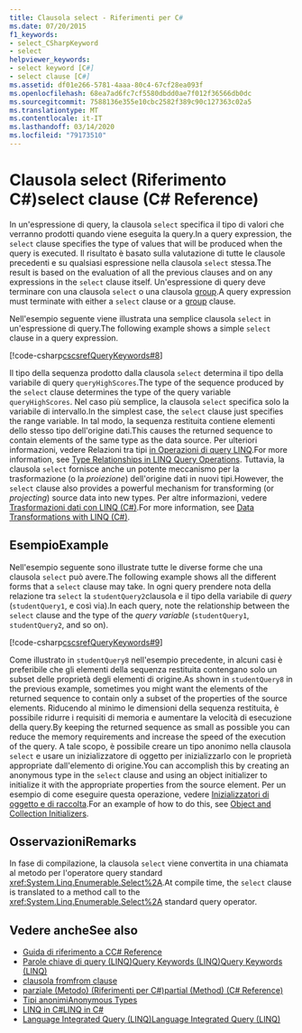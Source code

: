 ```yaml
---
title: Clausola select - Riferimenti per C#
ms.date: 07/20/2015
f1_keywords:
- select_CSharpKeyword
- select
helpviewer_keywords:
- select keyword [C#]
- select clause [C#]
ms.assetid: df01e266-5781-4aaa-80c4-67cf28ea093f
ms.openlocfilehash: 68ea7ad6fc7cf5580dbdd0ae7f012f36566db0dc
ms.sourcegitcommit: 7588136e355e10cbc2582f389c90c127363c02a5
ms.translationtype: MT
ms.contentlocale: it-IT
ms.lasthandoff: 03/14/2020
ms.locfileid: "79173510"
---
```

# <a name="select-clause-c-reference"></a><span data-ttu-id="94548-102">Clausola select (Riferimento C#)</span><span class="sxs-lookup"><span data-stu-id="94548-102">select clause (C# Reference)</span></span>

<span data-ttu-id="94548-103">In un'espressione di query, la clausola `select` specifica il tipo di valori che verranno prodotti quando viene eseguita la query.</span><span class="sxs-lookup"><span data-stu-id="94548-103">In a query expression, the `select` clause specifies the type of values that will be produced when the query is executed.</span></span> <span data-ttu-id="94548-104">Il risultato è basato sulla valutazione di tutte le clausole precedenti e su qualsiasi espressione nella clausola `select` stessa.</span><span class="sxs-lookup"><span data-stu-id="94548-104">The result is based on the evaluation of all the previous clauses and on any expressions in the `select` clause itself.</span></span> <span data-ttu-id="94548-105">Un'espressione di query deve terminare con una clausola `select` o una clausola [group](group-clause.md).</span><span class="sxs-lookup"><span data-stu-id="94548-105">A query expression must terminate with either a `select` clause or a [group](group-clause.md) clause.</span></span>

<span data-ttu-id="94548-106">Nell'esempio seguente viene illustrata una semplice clausola `select` in un'espressione di query.</span><span class="sxs-lookup"><span data-stu-id="94548-106">The following example shows a simple `select` clause in a query expression.</span></span>

[!code-csharp[cscsrefQueryKeywords#8](~/samples/snippets/csharp/VS_Snippets_VBCSharp/CsCsrefQueryKeywords/CS/Select.cs#8)]  

<span data-ttu-id="94548-107">Il tipo della sequenza prodotto dalla clausola `select` determina il tipo della variabile di query `queryHighScores`.</span><span class="sxs-lookup"><span data-stu-id="94548-107">The type of the sequence produced by the `select` clause determines the type of the query variable `queryHighScores`.</span></span> <span data-ttu-id="94548-108">Nel caso più semplice, la clausola `select` specifica solo la variabile di intervallo.</span><span class="sxs-lookup"><span data-stu-id="94548-108">In the simplest case, the `select` clause just specifies the range variable.</span></span> <span data-ttu-id="94548-109">In tal modo, la sequenza restituita contiene elementi dello stesso tipo dell'origine dati.</span><span class="sxs-lookup"><span data-stu-id="94548-109">This causes the returned sequence to contain elements of the same type as the data source.</span></span> <span data-ttu-id="94548-110">Per ulteriori informazioni, vedere Relazioni tra tipi [in Operazioni di query LINQ](../../programming-guide/concepts/linq/type-relationships-in-linq-query-operations.md).</span><span class="sxs-lookup"><span data-stu-id="94548-110">For more information, see [Type Relationships in LINQ Query Operations](../../programming-guide/concepts/linq/type-relationships-in-linq-query-operations.md).</span></span> <span data-ttu-id="94548-111">Tuttavia, la clausola `select` fornisce anche un potente meccanismo per la trasformazione (o la *proiezione*) dell'origine dati in nuovi tipi.</span><span class="sxs-lookup"><span data-stu-id="94548-111">However, the `select` clause also provides a powerful mechanism for transforming (or *projecting*) source data into new types.</span></span> <span data-ttu-id="94548-112">Per altre informazioni, vedere [Trasformazioni dati con LINQ (C#)](../../programming-guide/concepts/linq/data-transformations-with-linq.md).</span><span class="sxs-lookup"><span data-stu-id="94548-112">For more information, see [Data Transformations with LINQ (C#)](../../programming-guide/concepts/linq/data-transformations-with-linq.md).</span></span>

## <a name="example"></a><span data-ttu-id="94548-113">Esempio</span><span class="sxs-lookup"><span data-stu-id="94548-113">Example</span></span>

<span data-ttu-id="94548-114">Nell'esempio seguente sono illustrate tutte le diverse forme che una clausola `select` può avere.</span><span class="sxs-lookup"><span data-stu-id="94548-114">The following example shows all the different forms that a `select` clause may take.</span></span> <span data-ttu-id="94548-115">In ogni query prendere nota della relazione tra `select` la `studentQuery2`clausola e il tipo della variabile di *query* (`studentQuery1`, e così via).</span><span class="sxs-lookup"><span data-stu-id="94548-115">In each query, note the relationship between the `select` clause and the type of the *query variable* (`studentQuery1`, `studentQuery2`, and so on).</span></span>

[!code-csharp[cscsrefQueryKeywords#9](~/samples/snippets/csharp/VS_Snippets_VBCSharp/CsCsrefQueryKeywords/CS/Select.cs#9)]

<span data-ttu-id="94548-116">Come illustrato in `studentQuery8` nell'esempio precedente, in alcuni casi è preferibile che gli elementi della sequenza restituita contengano solo un subset delle proprietà degli elementi di origine.</span><span class="sxs-lookup"><span data-stu-id="94548-116">As shown in `studentQuery8` in the previous example, sometimes you might want the elements of the returned sequence to contain only a subset of the properties of the source elements.</span></span> <span data-ttu-id="94548-117">Riducendo al minimo le dimensioni della sequenza restituita, è possibile ridurre i requisiti di memoria e aumentare la velocità di esecuzione della query.</span><span class="sxs-lookup"><span data-stu-id="94548-117">By keeping the returned sequence as small as possible you can reduce the memory requirements and increase the speed of the execution of the query.</span></span> <span data-ttu-id="94548-118">A tale scopo, è possibile creare un tipo anonimo nella clausola `select` e usare un inizializzatore di oggetto per inizializzarlo con le proprietà appropriate dall'elemento di origine.</span><span class="sxs-lookup"><span data-stu-id="94548-118">You can accomplish this by creating an anonymous type in the `select` clause and using an object initializer to initialize it with the appropriate properties from the source element.</span></span> <span data-ttu-id="94548-119">Per un esempio di come eseguire questa operazione, vedere [Inizializzatori di oggetto e di raccolta](../../programming-guide/classes-and-structs/object-and-collection-initializers.md).</span><span class="sxs-lookup"><span data-stu-id="94548-119">For an example of how to do this, see [Object and Collection Initializers](../../programming-guide/classes-and-structs/object-and-collection-initializers.md).</span></span>

## <a name="remarks"></a><span data-ttu-id="94548-120">Osservazioni</span><span class="sxs-lookup"><span data-stu-id="94548-120">Remarks</span></span>

<span data-ttu-id="94548-121">In fase di compilazione, la clausola `select` viene convertita in una chiamata al metodo per l'operatore query standard <xref:System.Linq.Enumerable.Select%2A>.</span><span class="sxs-lookup"><span data-stu-id="94548-121">At compile time, the `select` clause is translated to a method call to the <xref:System.Linq.Enumerable.Select%2A> standard query operator.</span></span>

## <a name="see-also"></a><span data-ttu-id="94548-122">Vedere anche</span><span class="sxs-lookup"><span data-stu-id="94548-122">See also</span></span>

- [<span data-ttu-id="94548-123">Guida di riferimento a C</span><span class="sxs-lookup"><span data-stu-id="94548-123">C# Reference</span></span>](../index.md)
- [<span data-ttu-id="94548-124">Parole chiave di query (LINQ)Query Keywords (LINQ)</span><span class="sxs-lookup"><span data-stu-id="94548-124">Query Keywords (LINQ)</span></span>](query-keywords.md)
- [<span data-ttu-id="94548-125">clausola from</span><span class="sxs-lookup"><span data-stu-id="94548-125">from clause</span></span>](from-clause.md)
- [<span data-ttu-id="94548-126">parziale (Metodo) (Riferimenti per C#)</span><span class="sxs-lookup"><span data-stu-id="94548-126">partial (Method) (C# Reference)</span></span>](partial-method.md)
- [<span data-ttu-id="94548-127">Tipi anonimi</span><span class="sxs-lookup"><span data-stu-id="94548-127">Anonymous Types</span></span>](../../programming-guide/classes-and-structs/anonymous-types.md)
- [<span data-ttu-id="94548-128">LINQ in C#</span><span class="sxs-lookup"><span data-stu-id="94548-128">LINQ in C#</span></span>](../../linq/index.md)
- [<span data-ttu-id="94548-129">Language Integrated Query (LINQ)</span><span class="sxs-lookup"><span data-stu-id="94548-129">Language Integrated Query (LINQ)</span></span>](../../programming-guide/concepts/linq/index.md)
